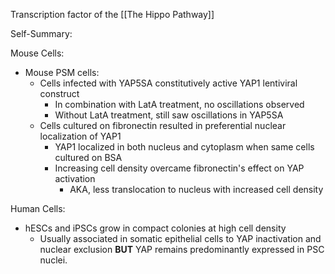 Transcription factor of the [[The Hippo Pathway]]

Self-Summary:

Mouse Cells:
- Mouse PSM cells:
	- Cells infected with YAP5SA constitutively active YAP1 lentiviral construct
		- In combination with LatA treatment, no oscillations observed
		- Without LatA treatment, still saw oscillations in YAP5SA
	- Cells cultured on fibronectin resulted in preferential nuclear localization of YAP1
		- YAP1 localized in both nucleus and cytoplasm when same cells cultured on BSA
		- Increasing cell density overcame fibronectin's effect on YAP activation 
			- AKA, less translocation to nucleus with increased cell density

Human Cells:
- hESCs and iPSCs grow in compact colonies at high cell density
	- Usually associated in somatic epithelial cells to YAP inactivation and nuclear exclusion **BUT** YAP remains predominantly expressed in PSC nuclei.
